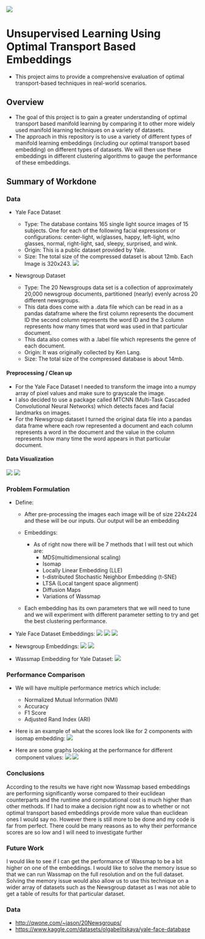 ![](UTA-DataScience-Logo.png)

# Unsupervised Learning Using Optimal Transport Based Embeddings

* This project aims to provide a comprehensive evaluation of optimal transport-based techniques in real-world scenarios.

## Overview
  * The goal of this project is to gain a greater understanding of optimal transport based manifold learning by comparing it to other more widely used manifold learning techniques on a variety of datasets. 
  * The approach in this repository is to use a variety of different types of manifold learning embeddings (including our optimal transport based embedding) on different types of datasets. We will then use these embeddings in different clustering algorithms to gauge the performance of these embeddings.
 

## Summary of Workdone

### Data

* Yale Face Dataset 
  * Type: The database contains 165 single light source images of 15 subjects. One for each of the following facial expressions or configurations: center-light, w/glasses, happy, left-light, w/no glasses, normal, right-light, sad, sleepy, surprised, and wink.
  * Origin: This is a public dataset provided by Yale.  
  * Size: The total size of the compressed dataset is about 12mb. Each Image is 320x243.
![](yaleSamples2.gif)

* Newsgroup Dataset
  * Type: The 20 Newsgroups data set is a collection of approximately 20,000 newsgroup documents, partitioned (nearly) evenly across 20 different newsgroups.
  * This data does come with a .data file which can be read in as a pandas dataframe where the first column represents the document ID the second column represents the word ID and the 3 column represents how many times that word was used in that particular document.
  * This data also comes with a .label file which represents the genre of each document.
  * Origin: It was originally collected by Ken Lang.  
  * Size: The total size of the compressed database is about 14mb.  
#### Preprocessing / Clean up

* For the Yale Face Dataset I needed to transform the image into a numpy array of pixel values and make sure to grayscale the image.
* I also decided to use a package called MTCNN (Multi-Task Cascaded Convolutional Neural Networks) which detects faces and facial landmarks on images.
* For the Newsgroup dataset I turned the original data file into a pandas data frame where each row represented a document and each column represents a word in the document and the value in the column represents how many time the word appears in that particular document.


#### Data Visualization

![](yaleimages.png)
![](newsgroupdist.png)
### Problem Formulation

* Define:
  * After pre-processing the images each image will be of size 224x224 and these will be our inputs. Our output will be an embedding
  * Embeddings:
    * As of right now there will be 7 methods that I will test out which are:
      * MDS(multidimensional scaling)
      * Isomap
      * Locally Linear Embedding (LLE)
      * t-distributed Stochastic Neighbor Embedding (t-SNE)
      * LTSA (Local tangent space alignment)
      * Diffusion Maps
      * Variations of Wassmap

  * Each embedding has its own parameters that we will need to tune and we will experiment with different parameter setting to try and get the best clustering performance.
* Yale Face Dataset Embeddings:
![](isomap.png)
![](mds.png)
![](tsne.png)

* Newsgroup Embeddings:
![](newsLLE.png)
![](newstsne.png)

* Wassmap Embedding for Yale Dataset:
![](wassmap.png)

### Performance Comparison

* We will have multiple performance metrics which include:
   * Normalized Mutual Information (NMI)
   * Accuracy
   * F1 Score
   * Adjusted Rand Index (ARI)
     
* Here is an example of what the scores look like for 2 components with isomap embedding:
![](isomap-kmeans.png)

* Here are some graphs looking at the performance for different component values:
![](ACC.png)
![](NMI.png)

### Conclusions

According to the results we have right now Wassmap based embeddings are performing significantly worse compared to their euclidean counterparts and the runtime and computational cost is much higher than other methods. If I had to make a decision right now as to whether or not optimal transport based embeddings provide more value than euclidean ones I would say no. However there is still more to be done and my code is far from perfect. There could be many reasons as to why their performance scores are so low and I will need to investigate further
  

### Future Work

I would like to see if I can get the performance of Wassmap to be a bit higher on one of the embeddings. I would like to solve the memory issue so that we can run Wassmap on the full resolution and on the full dataset. Solving the memory issue would also allow us to use this technique on a wider array of datasets such as the Newsgroup dataset as I was not able to get a table of results for that particular dataset.

### Data

* http://qwone.com/~jason/20Newsgroups/
* https://www.kaggle.com/datasets/olgabelitskaya/yale-face-database



